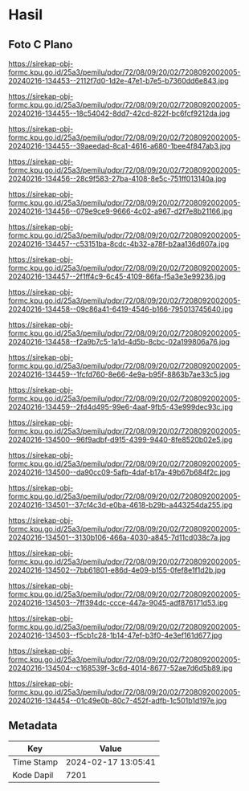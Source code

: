 # Hasil

## Foto C Plano

https://sirekap-obj-formc.kpu.go.id/25a3/pemilu/pdpr/72/08/09/20/02/7208092002005-20240216-134453--2112f7d0-1d2e-47e1-b7e5-b7360dd6e843.jpg

https://sirekap-obj-formc.kpu.go.id/25a3/pemilu/pdpr/72/08/09/20/02/7208092002005-20240216-134455--18c54042-8dd7-42cd-822f-bc6fcf9212da.jpg

https://sirekap-obj-formc.kpu.go.id/25a3/pemilu/pdpr/72/08/09/20/02/7208092002005-20240216-134455--39aeedad-8ca1-4616-a680-1bee4f847ab3.jpg

https://sirekap-obj-formc.kpu.go.id/25a3/pemilu/pdpr/72/08/09/20/02/7208092002005-20240216-134456--28c9f583-27ba-4108-8e5c-751ff013140a.jpg

https://sirekap-obj-formc.kpu.go.id/25a3/pemilu/pdpr/72/08/09/20/02/7208092002005-20240216-134456--079e9ce9-9666-4c02-a967-d2f7e8b21166.jpg

https://sirekap-obj-formc.kpu.go.id/25a3/pemilu/pdpr/72/08/09/20/02/7208092002005-20240216-134457--c53151ba-8cdc-4b32-a78f-b2aa136d607a.jpg

https://sirekap-obj-formc.kpu.go.id/25a3/pemilu/pdpr/72/08/09/20/02/7208092002005-20240216-134457--2f1ff4c9-6c45-4109-86fa-f5a3e3e99236.jpg

https://sirekap-obj-formc.kpu.go.id/25a3/pemilu/pdpr/72/08/09/20/02/7208092002005-20240216-134458--09c86a41-6419-4546-b166-795013745640.jpg

https://sirekap-obj-formc.kpu.go.id/25a3/pemilu/pdpr/72/08/09/20/02/7208092002005-20240216-134458--f2a9b7c5-1a1d-4d5b-8cbc-02a199806a76.jpg

https://sirekap-obj-formc.kpu.go.id/25a3/pemilu/pdpr/72/08/09/20/02/7208092002005-20240216-134459--1fcfd760-8e66-4e9a-b95f-8863b7ae33c5.jpg

https://sirekap-obj-formc.kpu.go.id/25a3/pemilu/pdpr/72/08/09/20/02/7208092002005-20240216-134459--2fd4d495-99e6-4aaf-9fb5-43e999dec93c.jpg

https://sirekap-obj-formc.kpu.go.id/25a3/pemilu/pdpr/72/08/09/20/02/7208092002005-20240216-134500--96f9adbf-d915-4399-9440-8fe8520b02e5.jpg

https://sirekap-obj-formc.kpu.go.id/25a3/pemilu/pdpr/72/08/09/20/02/7208092002005-20240216-134500--da90cc09-5afb-4daf-b17a-49b67b684f2c.jpg

https://sirekap-obj-formc.kpu.go.id/25a3/pemilu/pdpr/72/08/09/20/02/7208092002005-20240216-134501--37cf4c3d-e0ba-4618-b29b-a443254da255.jpg

https://sirekap-obj-formc.kpu.go.id/25a3/pemilu/pdpr/72/08/09/20/02/7208092002005-20240216-134501--3130b106-466a-4030-a845-7d11cd038c7a.jpg

https://sirekap-obj-formc.kpu.go.id/25a3/pemilu/pdpr/72/08/09/20/02/7208092002005-20240216-134502--7bb61801-e86d-4e09-b155-0fef8e1f1d2b.jpg

https://sirekap-obj-formc.kpu.go.id/25a3/pemilu/pdpr/72/08/09/20/02/7208092002005-20240216-134503--7ff394dc-ccce-447a-9045-adf876171d53.jpg

https://sirekap-obj-formc.kpu.go.id/25a3/pemilu/pdpr/72/08/09/20/02/7208092002005-20240216-134503--f5cb1c28-1b14-47ef-b3f0-4e3ef161d677.jpg

https://sirekap-obj-formc.kpu.go.id/25a3/pemilu/pdpr/72/08/09/20/02/7208092002005-20240216-134504--c168539f-3c6d-4014-8677-52ae7d6d5b89.jpg

https://sirekap-obj-formc.kpu.go.id/25a3/pemilu/pdpr/72/08/09/20/02/7208092002005-20240216-134454--01c49e0b-80c7-452f-adfb-1c501b1d197e.jpg


## Metadata

| Key        | Value               |
| ---------- | ------------------- |
| Time Stamp | 2024-02-17 13:05:41 |
| Kode Dapil | 7201                |



